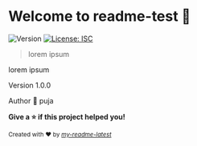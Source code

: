 <h1> Welcome to  readme-test 👋</h1> 
   <p>
  <img alt="Version" src="https://img.shields.io/badge/version-1.0.0-blue.svg?cacheSeconds=2592000" />
  <a href="#" target="_blank">
    <img alt="License: ISC" src="https://img.shields.io/badge/License-ISC-yellow.svg" />
  </a>
</p>

>  lorem ipsum
  <p>  lorem ipsum </p>
    <p>Version 1.0.0</p>
    <p>Author 👤  puja</p>
    <p><strong>Give a ⭐️ if this project helped you!</strong></p>
    <p><small>Created with ❤️ by <a href="https://www.npmjs.com/package/my-readme-latest" target="_blank"><i>my-readme-latest</i></a></small></p>
    